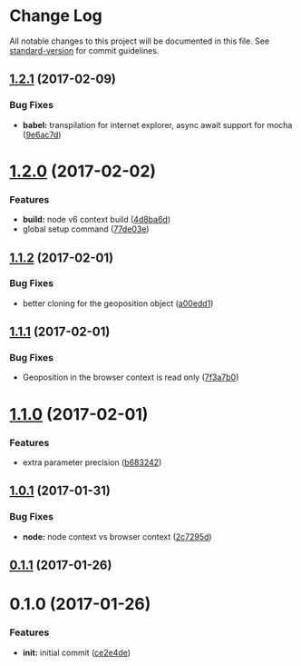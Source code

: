 # Change Log

All notable changes to this project will be documented in this file. See [standard-version](https://github.com/conventional-changelog/standard-version) for commit guidelines.

<a name="1.2.1"></a>
## [1.2.1](https://github.com/prepair/get-location/compare/v1.2.0...v1.2.1) (2017-02-09)


### Bug Fixes

* **babel:** transpilation for internet explorer, async await support for mocha ([9e6ac7d](https://github.com/prepair/get-location/commit/9e6ac7d))



<a name="1.2.0"></a>
# [1.2.0](https://github.com/prepair/get-location/compare/v1.1.2...v1.2.0) (2017-02-02)


### Features

* **build:** node v6 context build ([4d8ba6d](https://github.com/prepair/get-location/commit/4d8ba6d))
* global setup command ([77de03e](https://github.com/prepair/get-location/commit/77de03e))



<a name="1.1.2"></a>
## [1.1.2](https://github.com/prepair/get-location/compare/v1.1.1...v1.1.2) (2017-02-01)


### Bug Fixes

* better cloning for the geoposition object ([a00edd1](https://github.com/prepair/get-location/commit/a00edd1))



<a name="1.1.1"></a>
## [1.1.1](https://github.com/prepair/get-location/compare/v1.1.0...v1.1.1) (2017-02-01)


### Bug Fixes

* Geoposition in the browser context is read only ([7f3a7b0](https://github.com/prepair/get-location/commit/7f3a7b0))



<a name="1.1.0"></a>
# [1.1.0](https://github.com/prepair/get-location/compare/v1.0.1...v1.1.0) (2017-02-01)


### Features

* extra parameter precision ([b683242](https://github.com/prepair/get-location/commit/b683242))



<a name="1.0.1"></a>
## [1.0.1](https://github.com/prepair/get-location/compare/v0.1.1...v1.0.1) (2017-01-31)


### Bug Fixes

* **node:** node context vs browser context ([2c7295d](https://github.com/prepair/get-location/commit/2c7295d))



<a name="0.1.1"></a>
## [0.1.1](https://github.com/prepair/get-location/compare/v0.1.0...v0.1.1) (2017-01-26)



<a name="0.1.0"></a>
# 0.1.0 (2017-01-26)


### Features

* **init:** initial commit ([ce2e4de](https://github.com/prepair/get-location/commit/ce2e4de))
